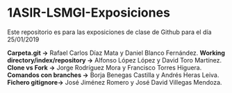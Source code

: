 # 1ASIR-LSMGI-Exposiciones

Este repositorio es para las exposiciones de clase de Github para el día 25/01/2019

**Carpeta.git ->** Rafael Carlos Díaz Mata y Daniel Blanco Fernández.
**Working directory/index/repository ->** Alfonso López López y David Toro Martínez.
**Clone vs Fork ->** Jorge Rodríguez Mora y Francisco Torres Higuera.
**Comandos con branches ->** Borja Benegas Castilla y Andrés Heras Leiva.
**Fichero gitignore->** José Jiménez Romero y José David Villegas Mendoza.
